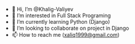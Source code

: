 - 👋 Hi, I’m @Khalig-Valiyev
- 👀 I’m interested in Full Stack Programing
- 🌱 I’m currently learning Python (Django)
- 💞️ I’m looking to collaborate on project in Django
- 📫 How to reach me (xaliq1999@gmail.com)

<!---
Khalig-Valiyev/Khalig-Valiyev is a ✨ special ✨ repository because its `README.md` (this file) appears on your GitHub profile.
You can click the Preview link to take a look at your changes.
--->
